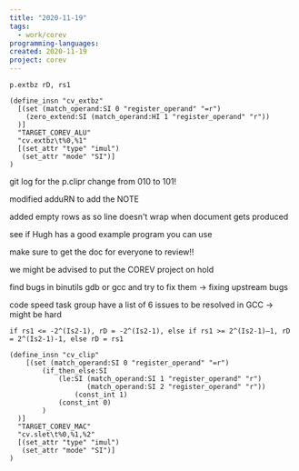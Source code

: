 ```yaml
---
title: "2020-11-19"
tags:
  - work/corev
programming-languages:
created: 2020-11-19
project: corev
---
```

`p.extbz rD, rs1`

```
(define_insn "cv_extbz"
  [(set (match_operand:SI 0 "register_operand" "=r")
    (zero_extend:SI (match_operand:HI 1 "register_operand" "r"))
  )]
  "TARGET_COREV_ALU"
  "cv.extbz\t%0,%1"
  [(set_attr "type" "imul")
   (set_attr "mode" "SI")]
)
```

git log for the p.clipr change from 010 to 101!

modified adduRN to add the NOTE

added empty rows as so line doesn't wrap when document gets produced 

see if Hugh has a good example program you can use

make sure to get the doc for everyone to review!!

we might be advised to put the COREV project on hold

find bugs in binutils gdb or gcc and try to fix them -> fixing upstream bugs

code speed task group have a list of 6 issues to be resolved in GCC -> might be hard

`if rs1 <= -2^(Is2-1), rD = -2^(Is2-1), else if rs1 >= 2^(Is2-1)–1, rD = 2^(Is2-1)-1, else rD = rs1`

```
(define_insn "cv_clip"
    [(set (match_operand:SI 0 "register_operand" "=r")
        (if_then_else:SI
            (le:SI (match_operand:SI 1 "register_operand" "r")
                   (match_operand:SI 2 "register_operand" "r"))
                (const_int 1)
            (const_int 0)
        )
  )]
  "TARGET_COREV_MAC"
  "cv.slet\t%0,%1,%2"
  [(set_attr "type" "imul")
   (set_attr "mode" "SI")]
)
```